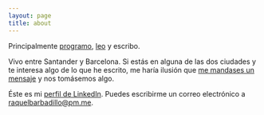 ```yaml
---
layout: page
title: about
---
```


Principalmente [programo](https://www.tinybird.co/), [leo](https://www.instagram.com/ocasionalmenteleo/) y escribo.

Vivo entre Santander y Barcelona. Si estás en alguna de las dos ciudades y te interesa algo de lo que he escrito, me haría ilusión que [me mandases un mensaje](https://x.com/raquelbars) y nos tomásemos algo.

Éste es mi [perfil de LinkedIn](https://www.linkedin.com/in/rbarbadillo/). Puedes escribirme un correo electrónico a [raquelbarbadillo@pm.me](mailto:raquelbarbadillo@pm.me).
